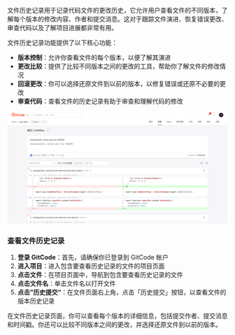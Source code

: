 
文件历史记录用于记录代码文件的更改历史，它允许用户查看文件的不同版本，了解每个版本的修改内容、作者和提交消息。这对于跟踪文件演进、恢复错误更改、审查代码以及了解项目进展都非常有用。

文件历史记录功能提供了以下核心功能：

- **版本控制**：允许你查看文件的每个版本，以便了解其演进
- **更改比较**：提供了比较不同版本之间的更改的工具，帮助你了解文件的修改情况
- **回滚更改**：你可以选择还原文件到以前的版本，以修复错误或还原不必要的更改
- **审查代码**：查看文件的历史记录有助于审查和理解代码的修改

![提交](../images/commit-detail.png)

### 查看文件历史记录

1. **登录 GitCode**：首先，请确保你已登录到 GitCode 帐户
2. **进入项目**：进入包含要查看历史记录的文件的项目页面
3. **点击文件**：在项目页面中，导航到包含要查看历史记录的文件
4. **点击文件名**：单击文件名以打开文件
5. **点击”历史提交“**：在文件页面右上角，点击「历史提交」按钮，以查看文件的版本历史记录

在文件历史记录页面，你可以查看每个版本的详细信息，包括提交作者、提交消息和时间戳。你还可以比较不同版本之间的更改，并选择还原文件到以前的版本。